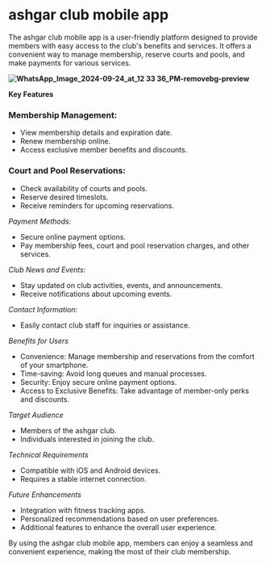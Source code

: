 # ashgar club mobile app

The ashgar club mobile app is a user-friendly platform designed to provide members with easy access to the club's benefits and services. It offers a convenient way to manage membership, reserve courts and pools, and make payments for various services.

**![WhatsApp_Image_2024-09-24_at_12 33 36_PM-removebg-preview](https://github.com/user-attachments/assets/5dc4b5d0-5f86-454e-ae3a-1f291427eb76)** 

**Key Features**

### Membership Management:

* View membership details and expiration date.
* Renew membership online.
* Access exclusive member benefits and discounts.

### Court and Pool Reservations:

* Check availability of courts and pools.
* Reserve desired timeslots.
* Receive reminders for upcoming reservations.

*Payment Methods:*

* Secure online payment options.
* Pay membership fees, court and pool reservation charges, and other services.

*Club News and Events:*

* Stay updated on club activities, events, and announcements.
* Receive notifications about upcoming events.

*Contact Information:*

* Easily contact club staff for inquiries or assistance.

*Benefits for Users*

* Convenience: Manage membership and reservations from the comfort of your smartphone.
* Time-saving: Avoid long queues and manual processes.
* Security: Enjoy secure online payment options.
* Access to Exclusive Benefits: Take advantage of member-only perks and discounts.

*Target Audience*

* Members of the ashgar club.
* Individuals interested in joining the club.

*Technical Requirements*

* Compatible with iOS and Android devices.
* Requires a stable internet connection.

*Future Enhancements*

* Integration with fitness tracking apps.
* Personalized recommendations based on user preferences.
* Additional features to enhance the overall user experience.

By using the ashgar club mobile app, members can enjoy a seamless and convenient experience, making the most of their club membership.
